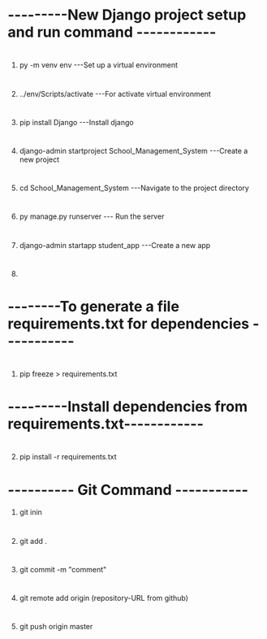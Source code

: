 # ---------New Django project setup and run command ------------
#
1.  py -m venv env                       ---Set up a virtual environment 
# 
2. ../env/Scripts/activate               ---For activate virtual environment 
#
3. pip install Django                    ---Install django
#
4. django-admin startproject School_Management_System     ---Create a new project
# 
5. cd School_Management_System          ---Navigate to the project directory 
#
6. py manage.py runserver  	           --- Run the server
# 
7. django-admin startapp student_app    ---Create a new app
8. #
# --------To generate a file requirements.txt  for dependencies  -----------
#
1. pip freeze > requirements.txt
# 
# ---------Install dependencies from requirements.txt------------
# 
2. pip install -r requirements.txt
#
# ---------- Git  Command -----------
1. git inin 
#
2. git add .
#
3. git commit -m "comment"
# 
4. git remote add origin (repository-URL from github)
# 
5. git push origin master
